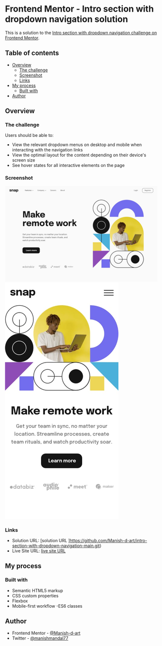 # Frontend Mentor - Intro section with dropdown navigation solution

This is a solution to the [Intro section with dropdown navigation challenge on Frontend Mentor](https://www.frontendmentor.io/challenges/intro-section-with-dropdown-navigation-ryaPetHE5).  

## Table of contents

- [Overview](#overview)
  - [The challenge](#the-challenge)
  - [Screenshot](#screenshot)
  - [Links](#links)
- [My process](#my-process)
  - [Built with](#built-with)
- [Author](#author)



## Overview

### The challenge

Users should be able to:

- View the relevant dropdown menus on desktop and mobile when interacting with the navigation links
- View the optimal layout for the content depending on their device's screen size
- See hover states for all interactive elements on the page

### Screenshot

![](./assets/design/desktop-design.jpg)
![](./assets/design\mobile-design.jpg)


### Links

- Solution URL: [solution URL ]https://github.com/Manish-d-art/intro-section-with-dropdown-navigation-main.git)
- Live Site URL: [ live site URL ](https://intro-section-with-dropdown-d-art.netlify.app)

## My process

### Built with

- Semantic HTML5 markup
- CSS custom properties
- Flexbox
- Mobile-first workflow
-ES6 classes


## Author

- Frontend Mentor - [@Manish-d-art](https://www.frontendmentor.io/profile/Manish-d-art)
- Twitter - [@manishmandal77](https://www.twitter.com/manishmandal77)
